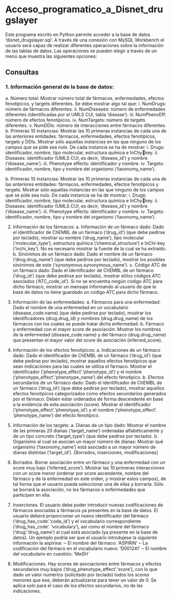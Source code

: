 # Acceso_programatico_a_Disnet_drugslayer

Este programa escrito en Python permite acceder a la base de datos ‘disnet_drugslayer.sql’. A través de una conexión con MySQL Workbench el usuario será capaz de realizar diferentes operaciones sobre la información de las tablas de datos. Las operaciones se pueden elegir a través de un menú que muestra las siguientes opciones:

## Consultas
### 1. Información general de la base de datos:
a. Número total:
Mostrar número total de fármacos, enfermedades, efectos fenotípicos, y targets diferentes. Se debe mostrar algo tal que:
i. NumDrugs: número de fármacos diferentes.
ii. NumDiseases: número de enfermedades diferentes (identificadas por el 
UMLS CUI, tabla ‘disease’).
iii. NumPhenoEff: número de efectos fenotípicos.
iv. NumTargets: número de targets diferentes.
v. NumDDIs: número de interacciones entre fármacos diferentes.
b. Primeras 10 instancias:
Mostrar las 10 primeras instancias de cada una de las anteriores entidades: 
fármacos, enfermedades, efectos fenotípicos, targets y DDIs. Mostrar sólo aquellas 
instancias en las que ninguno de los campos que se pide sea nulo. De cada instancia 
se ha de mostrar:
i. Drugs: identificador, nombre, tipo molecular, estructura química e InChykey.
ii. Diseases: identificador (UMLS CUI, es decir, ‘disease_id’) y nombre
(‘disease_name’).
iii. Phenotype effects: identificador y nombre.
iv. Targets: identificador, nombre, tipo y nombre del organismo
(‘taxonomy_name’).

b. Primeras 10 instancias:
Mostrar las 10 primeras instancias de cada una de las anteriores entidades: 
fármacos, enfermedades, efectos fenotípicos y targets. Mostrar sólo aquellas 
instancias en las que ninguno de los campos que se pide sea nulo. De cada instancia 
se ha de mostrar:
i. Drugs: identificador, nombre, tipo molecular, estructura química e InChykey.
ii. Diseases: identificador (UMLS CUI, es decir, ‘disease_id’) y nombre
(‘disease_name’).
iii. Phenotype effects: identificador y nombre.
iv. Targets: identificador, nombre, tipo y nombre del organismo
(‘taxonomy_name’).

2. Información de los fármacos:
a. Información de un fármaco dado:
Dado el identificador de ChEMBL de un fármaco (‘drug_id’) (que debe pedirse por 
teclado), mostrar su nombre (‘drug_name’), tipo molecular (‘molecular_type’), 
estructura química (‘chemical_structure’) e InChi-key (‘inchi_key’). No es necesario 
mostrar la fuente de la cual se ha extraído.
b. Sinónimos de un fármaco dado:
Dado el nombre de un fármaco (‘drug.drug_name’) (que debe pedirse por teclado), 
mostrar los posibles sinónimos de este (‘synonymous.synonymous_name’).
c. Código ATC de un fármaco dado:
Dado el identificador de ChEMBL de un fármaco (‘drug_id’) (que debe pedirse por 
teclado), mostrar el/los códigos ATC asociados (‘ATC_code_id’). Si no se encuentra 
ningún código ATC para dicho fármaco, mostrar un mensaje informando al usuario 
de que la base de datos no tiene guardado un código ATC para dicho fármaco.

3. Información de las enfermedades:
a. Fármacos para una enfermedad:
Dado el nombre de una enfermedad en un vocabulario (disease_code.name) (que 
debe pedirse por teclado), mostrar los identificadores (drug.drug_id) y nombres 
(drug.drug_name) de los fármacos con los cuales se puede tratar dicha enfermedad.
b. Fármaco y enfermedad con el mayor score de asociación:
Mostrar los nombres de la enfermedad (disease_code.name) y del fármaco
(drug.drug_name) que presentan el mayor valor del score de asociación 
(inferred_score).

4. Información de los efectos fenotípicos:
a. Indicaciones de un fármaco dado:
Dado el identificador de ChEMBL de un fármaco (‘drug_id’) (que debe pedirse por 
teclado), mostrar aquellos efectos fenotípicos que sean indicaciones para las cuales 
se utiliza el fármaco. Mostrar el identificador (‘phenotype_effect’.‘phenotype_id’) y 
el nombre (‘phenotype_effect’.‘phenotype_name’) del efecto fenotípico.
b. Efectos secundarios de un fármaco dado:
Dado el identificador de ChEMBL de un fármaco (‘drug_id’) (que debe pedirse por 
teclado), mostrar aquellos efectos fenotípicos categorizados como efectos 
secundarios generados por el fármaco. Deben estar ordenados de forma 
descendente en base a la evidencia de esta asociación (score). Mostrar el 
identificador (‘phenotype_effect’.‘phenotype_id’) y el nombre (‘phenotype_effect’.
‘phenotype_name’) del efecto fenotípico.
5. Información de los targets:
a. Dianas de un tipo dado:
Mostrar el nombre de las primeras 20 dianas (‘target_name’) ordenadas 
alfabéticamente y de un tipo concreto (‘target_type’) (que debe pedirse por 
teclado).
b. Organismo al cual se asocian un mayor número de dianas:
Mostrar qué organismo (‘taxonomy_name’) está asociado a un mayor número de 
dianas distintas (‘target_id’).
[Borrados, inserciones, modificaciones]
6. Borrados.
Borrar asociación entre un fármaco y una enfermedad con un score muy bajo
(‘inferred_score’). Mostrar las 10 primeras interacciones con un score menor (ordenar por 
score ascendente, nombre del fármaco y de la enfermedad en este orden, y mostrar estos 
campos), de tal forma que el usuario pueda seleccionar una de ellas y borrarla. Sólo se 
borrará la asociación, no los fármacos o enfermedades que participen en ella.
7. Inserciones.
El usuario debe poder introducir nuevas codificaciones de fármacos asociadas a fármacos ya 
presentes en la base de datos. El usuario deberá proporcionar un nuevo identificador del 
fármaco (‘drug_has_code’.‘code_id’) y el vocabulario correspondiente (‘drug_has_code’.
‘vocabulary’), así como el nombre del fármaco (‘drug’.‘drug_name’) al cual está asociado (ya 
presente en la base de datos).
Un ejemplo podría ser que el usuario introdujese la siguiente información la aspirina:
‒ El nombre del fármaco: ‘ASPIRIN’
‒ La codificación del fármaco en el vocabulario nuevo: ‘D001241’
‒ El nombre del vocabulario en cuestión: ‘MeSH´

8. Modificaciones.
Hay scores de asociaciones entre fármacos y efectos secundarios muy bajos
(‘drug_phenotype_effect’.‘score’), con lo que dado un valor numérico (solicitado por 
teclado) todos los scores menores que ese, deberán actualizarse para tener un valor de 0.
Se aplica solo para el caso de los efectos secundarios, no de las indicaciones.
